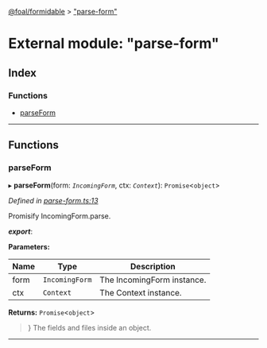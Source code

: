 [@foal/formidable](../README.md) > ["parse-form"](../modules/_parse_form_.md)

# External module: "parse-form"

## Index

### Functions

* [parseForm](_parse_form_.md#parseform)

---

## Functions

<a id="parseform"></a>

###  parseForm

▸ **parseForm**(form: *`IncomingForm`*, ctx: *`Context`*): `Promise`<`object`>

*Defined in [parse-form.ts:13](https://github.com/FoalTS/foal/blob/aac11366/packages/formidable/src/parse-form.ts#L13)*

Promisify IncomingForm.parse.

*__export__*: 

**Parameters:**

| Name | Type | Description |
| ------ | ------ | ------ |
| form | `IncomingForm` |  The IncomingForm instance. |
| ctx | `Context` |  The Context instance. |

**Returns:** `Promise`<`object`>
>} The fields and files inside an object.

___

